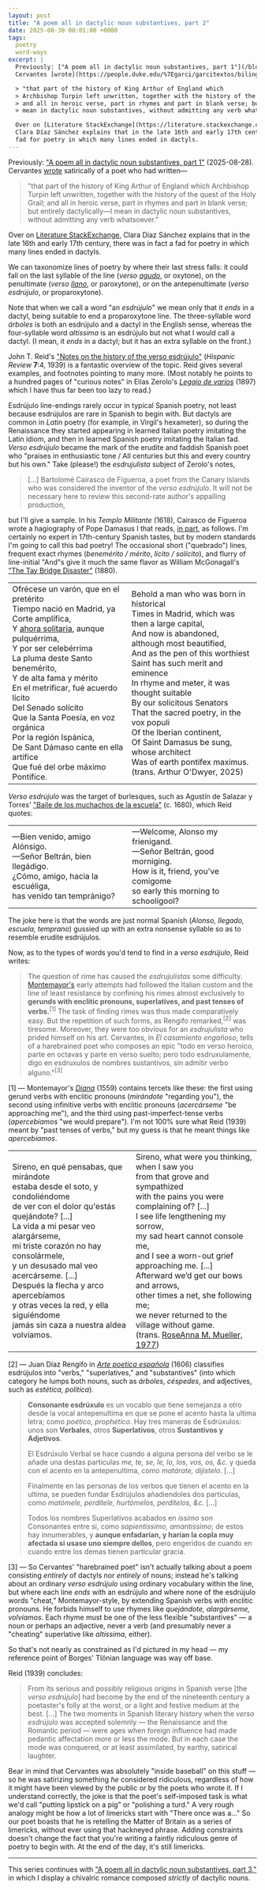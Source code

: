 ```yaml
---
layout: post
title: "A poem all in dactylic noun substantives, part 2"
date: 2025-08-30 00:01:00 +0000
tags:
  poetry
  word-ways
excerpt: |
  Previously: ["A poem all in dactylic noun substantives, part 1"](/blog/2025/08/28/sin-admitir-verbo-alguno/) (2025-08-28).
  Cervantes [wrote](https://people.duke.edu/%7Egarci/garcitextos/bilingues/CERVANTES-MD/NOVELAS-EJEMPLARES/COLOQUIO-PERROS.HTM) satirically of a poet who had written—

  > "that part of the history of King Arthur of England which
  > Archbishop Turpin left unwritten, together with the history of the quest of the Holy Grail;
  > and all in heroic verse, part in rhymes and part in blank verse; but entirely dactylically—I
  > mean in dactylic noun substantives, without admitting any verb whatsoever."

  Over on [Literature StackExchange](https://literature.stackexchange.com/questions/29609/a-poem-in-nombres-sustantivos-sin-admitir-verbo-alguno),
  Clara Díaz Sánchez explains that in the late 16th and early 17th century, there was in fact a
  fad for poetry in which many lines ended in dactyls.
---
```


Previously: ["A poem all in dactylic noun substantives, part 1"](/blog/2025/08/28/sin-admitir-verbo-alguno/) (2025-08-28).
Cervantes [wrote](https://people.duke.edu/%7Egarci/garcitextos/bilingues/CERVANTES-MD/NOVELAS-EJEMPLARES/COLOQUIO-PERROS.HTM) satirically of a poet who had written—

> "that part of the history of King Arthur of England which
> Archbishop Turpin left unwritten, together with the history of the quest of the Holy Grail;
> and all in heroic verse, part in rhymes and part in blank verse; but entirely dactylically—I
> mean in dactylic noun substantives, without admitting any verb whatsoever."

Over on [Literature StackExchange](https://literature.stackexchange.com/questions/29609/a-poem-in-nombres-sustantivos-sin-admitir-verbo-alguno),
Clara Díaz Sánchez explains that in the late 16th and early 17th century, there was in fact a
fad for poetry in which many lines ended in dactyls.

We can taxonomize lines of poetry by where their last stress falls: it could fall on the
last syllable of the line (_verso [agudo](https://dle.rae.es/agudo)_, or oxytone),
on the penultimate (_verso [llano](https://dle.rae.es/llano)_, or paroxytone),
or on the antepenultimate (_verso esdrújulo_, or proparoxytone).

Note that when we call a word "an _esdrújulo_" we mean only that it _ends_ in a dactyl, being suitable
to end a proparoxytone line. The three-syllable word _árboles_ is both an esdrújulo and a dactyl in the
English sense, whereas the four-syllable word _altíssima_ is an esdrújulo but not what I would call a dactyl.
(I mean, it _ends_ in a dactyl; but it has an extra syllable on the front.)

John T. Reid's ["Notes on the history of the verso esdrújulo"](https://www.jstor.org/stable/470076) (_Hispanic Review_ <b>7</b>:4, 1939)
is a fantastic overview of the topic. Reid gives several examples, and footnotes pointing to many more.
(Most notably he points to a hundred pages of "curious notes" in Elías Zerolo's
[_Legajo de varios_](https://archive.org/details/legajodevarios00zerouoft/page/12/mode/2up) (1897)
which I have thus far been too lazy to read.)

Esdrújulo line-endings rarely occur in typical Spanish poetry, not least because esdrújulos
are rare in Spanish to begin with. But dactyls are common in _Latin_ poetry (for example, in
Virgil's hexameter), so during the Renaissance they started appearing in learned Italian poetry
imitating the Latin idiom, and then in learned Spanish poetry imitating the Italian fad. _Verso esdrújulo_
became the mark of the erudite and faddish Spanish poet who "praises in enthusiastic tone / All
centuries but this and every country but his own." Take (please!) the _esdrujulista_ subject of
Zerolo's notes,

> [...] Bartolomé Cairasco de Figueroa, a poet from the Canary Islands who was considered the inventor of the _verso esdrújulo_.
> It will not be necessary here to review this second-rate author's appalling production,

but I'll give a sample. In his _Templo Militante_ (1618), Cairasco de Figueroa wrote a hagiography of Pope Damasus I
that reads, [in part](https://books.google.com/books?id=WDBSAAAAcAAJ&pg=RA1-PA220),
as follows. I'm certainly no expert in 17th-century Spanish tastes, but by modern standards I'm
going to call this bad poetry! The occasional short ("quebrado") lines, frequent exact rhymes
(_benemérito / mérito_, _lícito / solícito_), and flurry of line-initial "And"s give it much the same flavor as
William McGonagall's ["The Tay Bridge Disaster"](https://en.wikisource.org/wiki/The_Tay_Bridge_Disaster) (1880).

<table class="smaller">
<tr><td>
Ofrécese un varón, que en el pretérito<br>
Tiempo nació en Madrid, ya Corte amplífica,<br>
Y <a href="https://es.wikipedia.org/wiki/Capitalidad_de_Valladolid#Capital_del_Imperio_(1601-1606)">ahora solitaria</a>, aunque pulquérrima,<br>
Y por ser celebérrima<br>
La pluma deste Santo benemérito,<br>
Y de alta fama y mérito<br>
En el metrificar, fué acuerdo lícito<br>
Del Senado solícito<br>
Que la Santa Poesía, en voz orgánica<br>
Por la región Ispánica,<br>
De Sant Dámaso cante en ella artífice<br>
Que fué del orbe máximo Pontífice.
</td><td>
Behold a man who was born in historical<br>
Times in Madrid, which was then a large capital,<br>
And now is abandoned, although most beautified,<br>
And as the pen of this worthiest<br>
Saint has such merit and eminence<br>
In rhyme and meter, it was thought suitable<br>
By our solicitous Senators<br>
That the sacred poetry, in the vox populi<br>
Of the Iberian continent,<br>
Of Saint Damasus be sung, whose architect<br>
Was of earth pontifex maximus.<span class="pskip"></span><br>
(trans. Arthur O'Dwyer, 2025)
</td></tr>
</table>

_Verso esdrújulo_ was the target of burlesques, such as Agustín de Salazar y Torres'
["Baile de los muchachos de la escuela"](https://bdh-rd.bne.es/viewer.vm?id=0000224758&page=28) (c. 1680),
which Reid quotes:

<table class="smaller">
<tr><td>
—Bien venido, amigo Alónsigo.<br>
—Señor Beltrán, bien llegádigo.<br>
¿Cómo, amigo, hacia la escuéliga,<br>
has venido tan tempránigo?
</td><td>
—Welcome, Alonso my frienigand.<br>
—Señor Beltrán, good morniging.<br>
How is it, friend, you’ve comigome<br>
so early this morning to schooligool?
</td></tr>
</table>

The joke here is that the words are just normal Spanish (_Alonso, llegado, escuela, temprano_)
gussied up with an extra nonsense syllable so as to resemble erudite esdrújulos.

Now, as to the types of words you'd tend to find in a _verso esdrújulo_, Reid writes:

> The question of rime has caused the _esdrujulistas_ some difficulty.
> [Montemayor's](https://en.wikipedia.org/wiki/Jorge_de_Montemor) early attempts had
> followed the Italian custom and the line of least resistance by confining his rimes
> almost exclusively to <b>gerunds with enclitic pronouns, superlatives, and past tenses of verbs.</b>&#8288;<sup>[1]</sup>
> The task of finding rimes was thus made comparatively easy.
> But the repetition of such forms, as Rengifo <nobr>remarked,<sup>[2]</sup></nobr> was tiresome.
> Moreover, they were too obvious for an _esdrujulista_ who prided himself on his art.
> Cervantes, in _El casamiento engañoso_, tells of a harebrained poet who composes an epic
> "todo en verso heroico, parte en octavas y parte en verso suelto; pero todo esdruxulamente,
> digo en esdruxulos de nombres sustantivos, sin admitir verbo <nobr>alguno."<sup>[3]</sup></nobr>

[1] — Montemayor's [_Diana_](https://archive.org/details/origenesdelanov01martgoog/page/258) (1559)
contains tercets like these: the first using gerund verbs with enclitic pronouns (_mirándote_ "regarding you"),
the second using infinitive verbs with enclitic pronouns (_acercárseme_ "be approaching me"), and the third
using past-imperfect-tense verbs (_apercebíamos_ "we would prepare"). I'm not 100% sure what Reid (1939)
meant by "past tenses of verbs," but my guess is that he meant things like _apercebíamos_.

<table class="smaller">
<tr><td>
Sireno, en qué pensabas, que mirándote<br>
estaba desde el soto, y condoliéndome<br>
de ver con el dolor qu'estás quejándote? [...]<span class="pskip"></span><br>
La vida a mi pesar veo alargárseme,<br>
mi triste corazón no hay consolármele,<br>
y un desusado mal veo acercárseme. [...]<span class="pskip"></span><br>
Después la flecha y arco apercebíamos<br>
y otras veces la red, y ella siguiéndome<br>
jamás sin caza a nuestra aldea volvíamos.
</td><td>
Sireno, what were you thinking, when I saw you<br>
from that grove and sympathized<br>
with the pains you were complaining of? [...]<span class="pskip"></span><br>
I see life lengthening my sorrow,<br>
my sad heart cannot console me,<br>
and I see a worn-out grief approaching me. [...]<span class="pskip"></span><br>
Afterward we’d get our bows and arrows,<br>
other times a net, she following me;<br>
we never returned to the village without game.<span class="pskip"></span><br>
(trans. <a href="https://academicworks.cuny.edu/gc_etds/3934/">RoseAnna M. Mueller, 1977</a>)
</td></tr>
</table>

[2] — Juan Díaz Rengifo in [_Arte poetica española_](https://archive.org/details/bub_gb_bIfNRrQv6gMC/page/n316) (1606)
classifies esdrújulos into "verbs," "superlatives," and "substantives" (into which category he lumps both nouns,
such as _árboles, céspedes_, and adjectives, such as _estética, política_).

> **Consonante esdrúxulo** es un vocablo que tiene semejanza a otro desde la vocal antepenultima
> en que se pone el acento hasta la ultima letra; como _poético, prophético_. Hay tres maneras
> de Esdrúxulos: unos son **Verbales**, otros **Superlativos**, otros **Sustantivos y Adjetivos**.
>
> El Esdrúxulo Verbal se hace cuando a alguna persona del verbo se le añade una destas particulas
> _me, te, se, le, lo, los, vos, os, &c._ y queda con el acento en la antepenultima, como
> _matárate, dijístelo_. [...]
>
> Finalmente en las personas de los verbos que tienen el acento en la ultima, se pueden fundar
> Esdrújulos añadiendoles dos particulas, como _matómele, perdítele, hurtómelos, perdítelos, &c._ [...]
>
> Todos los nombres Superlativos acabados en _issimo_ son Consonantes entre si, como
> _sapientissimo, amantissimo_; de estos hay innumerables, y **aunque enfadarían,
> y harían la copla muy afectada si usase uno siempre dellos**, pero engeridos
> de cuando en cuando entre los demas tienen particular gracia.

[3] — So Cervantes' "harebrained poet" isn't actually talking about a poem consisting _entirely_ of dactyls
nor _entirely_ of nouns; instead he's talking about an ordinary _verso esdrújulo_ using ordinary vocabulary
within the line, but where each line _ends_ with an esdrújulo and where none of the esdrújulo words "cheat,"
Montemayor-style, by extending Spanish verbs with enclitic pronouns. He forbids himself to use rhymes like
_quejándote, alargárseme, volvíamos_. Each rhyme must be one of the less flexible "substantives" — a noun
or perhaps an adjective, never a verb (and presumably never a "cheating" superlative like _altíssima_, either).

So that's not nearly as constrained as I'd pictured in my head — my reference point of Borges' Tlönian
language was way off base.

Reid (1939) concludes:

> From its serious and possibly religious origins in Spanish verse [the _verso esdrújulo_] had become
> by the end of the nineteenth century a poetaster's folly at the worst, or a light and festive medium
> at the best. [...] The two moments in Spanish literary history when the _verso esdrújulo_ was accepted
> solemnly — the Renaissance and the Romantic period — were ages when foreign influence had made pedantic
> affectation more or less the mode. But in each case the mode was conquered, or at least assimilated,
> by earthy, satirical laughter.

Bear in mind that Cervantes was absolutely "inside baseball" on this stuff — so he was satirizing something
_he_ considered ridiculous, regardless of how it might have been viewed by the public or by the poets who wrote
it. If I understand correctly, the joke is that the poet's self-imposed task is what we'd call "putting lipstick
on a pig" or "polishing a turd."  A very rough analogy might be how a lot of limericks start with "There once was a..."
So our poet boasts that he is retelling the Matter of Britain as a series of limericks, without ever using
that hackneyed phrase. Adding constraints doesn't change the fact that you're writing a faintly ridiculous
genre of poetry to begin with. At the end of the day, it's still limericks.

---

This series continues with ["A poem all in dactylic noun substantives, part 3,"](/blog/2025/09/06/sin-admitir-verbo-alguno-part-3/)
in which I display a chivalric romance composed _strictly_ of dactylic nouns.
